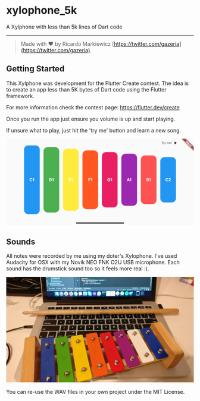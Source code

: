 # xylophone_5k

A Xylphone with less than 5k lines of Dart code

---
>Made with ❤️ by Ricardo Markiewicz [https://twitter.com/gazeria](https://twitter.com/gazeria).

## Getting Started

This Xylphone was development for the Flutter Create contest. The idea is to
create an app less than 5K bytes of Dart code using the Flutter framework.

For more information check the contest page: https://flutter.dev/create

Once you run the app just ensure you volume is up and start playing.

If unsure what to play, just hit the 'try me' button and learn a new song.

<img src="/screenshots/main.png">

## Sounds

All notes were recorded by me using my doter's Xylophone. I've used Audacity
for OSX with my Novik NEO FNK O2U USB microphone. Each sound has the drumstick
sound too so it feels more real :).

<img src="/screenshots/real.jpg">

You can re-use the WAV files in your own project under the MIT License.
